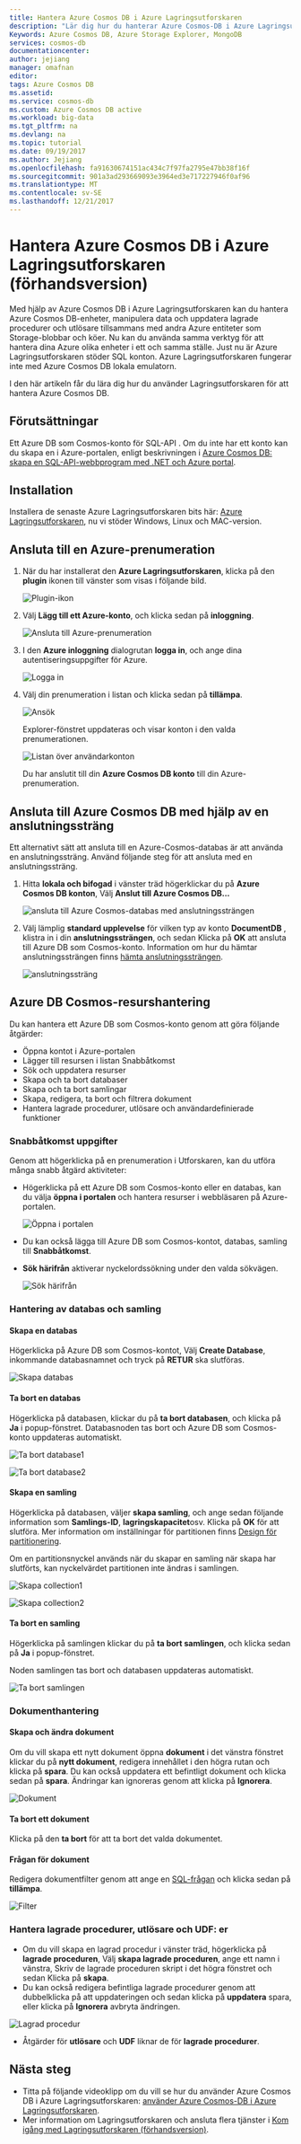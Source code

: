 ```yaml
---
title: Hantera Azure Cosmos DB i Azure Lagringsutforskaren
description: "Lär dig hur du hanterar Azure Cosmos-DB i Azure Lagringsutforskaren."
Keywords: Azure Cosmos DB, Azure Storage Explorer, MongoDB
services: cosmos-db
documentationcenter: 
author: jejiang
manager: omafnan
editor: 
tags: Azure Cosmos DB
ms.assetid: 
ms.service: cosmos-db
ms.custom: Azure Cosmos DB active
ms.workload: big-data
ms.tgt_pltfrm: na
ms.devlang: na
ms.topic: tutorial
ms.date: 09/19/2017
ms.author: Jejiang
ms.openlocfilehash: fa91630674151ac434c7f97fa2795e47bb38f16f
ms.sourcegitcommit: 901a3ad293669093e3964ed3e717227946f0af96
ms.translationtype: MT
ms.contentlocale: sv-SE
ms.lasthandoff: 12/21/2017
---
```

# <a name="manage-azure-cosmos-db-in-azure-storage-explorer-preview"></a>Hantera Azure Cosmos DB i Azure Lagringsutforskaren (förhandsversion)

Med hjälp av Azure Cosmos DB i Azure Lagringsutforskaren kan du hantera Azure Cosmos DB-enheter, manipulera data och uppdatera lagrade procedurer och utlösare tillsammans med andra Azure entiteter som Storage-blobbar och köer. Nu kan du använda samma verktyg för att hantera dina Azure olika enheter i ett och samma ställe. Just nu är Azure Lagringsutforskaren stöder SQL <!--and MongoDB--> konton. Azure Lagringsutforskaren fungerar inte med Azure Cosmos DB lokala emulatorn. 

I den här artikeln får du lära dig hur du använder Lagringsutforskaren för att hantera Azure Cosmos DB.


## <a name="prerequisites"></a>Förutsättningar

Ett Azure DB som Cosmos-konto för SQL-API <!--or MongoDB API-->. Om du inte har ett konto kan du skapa en i Azure-portalen, enligt beskrivningen i [Azure Cosmos DB: skapa en SQL-API-webbprogram med .NET och Azure portal](create-sql-api-dotnet.md).

## <a name="installation"></a>Installation

Installera de senaste Azure Lagringsutforskaren bits här: [Azure Lagringsutforskaren](https://azure.microsoft.com/features/storage-explorer/), nu vi stöder Windows, Linux och MAC-version.

## <a name="connect-to-an-azure-subscription"></a>Ansluta till en Azure-prenumeration

1. När du har installerat den **Azure Lagringsutforskaren**, klicka på den **plugin** ikonen till vänster som visas i följande bild.
       
   ![Plugin-ikon](./media/tutorial-documentdb-and-mongodb-in-storage-explorer/plug-in-icon.png)
 
2. Välj **Lägg till ett Azure-konto**, och klicka sedan på **inloggning**.

   ![Ansluta till Azure-prenumeration](./media/tutorial-documentdb-and-mongodb-in-storage-explorer/connect-to-azure-subscription.png)

2. I den **Azure inloggning** dialogrutan **logga in**, och ange dina autentiseringsuppgifter för Azure.

    ![Logga in](./media/tutorial-documentdb-and-mongodb-in-storage-explorer/sign-in.png)

3. Välj din prenumeration i listan och klicka sedan på **tillämpa**.

    ![Ansök](./media/tutorial-documentdb-and-mongodb-in-storage-explorer/apply-subscription.png)

    Explorer-fönstret uppdateras och visar konton i den valda prenumerationen.

    ![Listan över användarkonton](./media/tutorial-documentdb-and-mongodb-in-storage-explorer/account-list.png)

    Du har anslutit till din **Azure Cosmos DB konto** till din Azure-prenumeration.

## <a name="connect-to-azure-cosmos-db-by-using-a-connection-string"></a>Ansluta till Azure Cosmos DB med hjälp av en anslutningssträng

Ett alternativt sätt att ansluta till en Azure-Cosmos-databas är att använda en anslutningssträng. Använd följande steg för att ansluta med en anslutningssträng.

1. Hitta **lokala och bifogad** i vänster träd högerklickar du på **Azure Cosmos DB konton**, Välj **Anslut till Azure Cosmos DB...**

    ![ansluta till Azure Cosmos-databas med anslutningssträngen](./media/tutorial-documentdb-and-mongodb-in-storage-explorer/connect-to-db-by-connection-string.png)

2. Välj lämplig **standard upplevelse** för vilken typ av konto <!--either--> **DocumentDB** <!--or **MongoDB**-->, klistra in i din **anslutningssträngen**, och sedan Klicka på **OK** att ansluta till Azure DB som Cosmos-konto. Information om hur du hämtar anslutningssträngen finns [hämta anslutningssträngen](https://docs.microsoft.com/azure/cosmos-db/manage-account#get-the--connection-string).

    ![anslutningssträng](./media/tutorial-documentdb-and-mongodb-in-storage-explorer/connection-string.png)

## <a name="azure-cosmos-db-resource-management"></a>Azure DB Cosmos-resurshantering

Du kan hantera ett Azure DB som Cosmos-konto genom att göra följande åtgärder:
* Öppna kontot i Azure-portalen
* Lägger till resursen i listan Snabbåtkomst
* Sök och uppdatera resurser
* Skapa och ta bort databaser
* Skapa och ta bort samlingar
* Skapa, redigera, ta bort och filtrera dokument
* Hantera lagrade procedurer, utlösare och användardefinierade funktioner

### <a name="quick-access-tasks"></a>Snabbåtkomst uppgifter

Genom att högerklicka på en prenumeration i Utforskaren, kan du utföra många snabb åtgärd aktiviteter:

* Högerklicka på ett Azure DB som Cosmos-konto eller en databas, kan du välja **öppna i portalen** och hantera resurser i webbläsaren på Azure-portalen.

     ![Öppna i portalen](./media/tutorial-documentdb-and-mongodb-in-storage-explorer/open-in-portal.png)

* Du kan också lägga till Azure DB som Cosmos-kontot, databas, samling till **Snabbåtkomst**.
* **Sök härifrån** aktiverar nyckelordssökning under den valda sökvägen.

    ![Sök härifrån](./media/tutorial-documentdb-and-mongodb-in-storage-explorer/search-from-here.png) 

### <a name="database-and-collection-management"></a>Hantering av databas och samling
#### <a name="create-a-database"></a>Skapa en databas 
Högerklicka på Azure DB som Cosmos-kontot, Välj **Create Database**, inkommande databasnamnet och tryck på **RETUR** ska slutföras.

![Skapa databas](./media/tutorial-documentdb-and-mongodb-in-storage-explorer/create-database.png) 

#### <a name="delete-a-database"></a>Ta bort en databas
Högerklicka på databasen, klickar du på **ta bort databasen**, och klicka på **Ja** i popup-fönstret. Databasnoden tas bort och Azure DB som Cosmos-konto uppdateras automatiskt.

![Ta bort database1](./media/tutorial-documentdb-and-mongodb-in-storage-explorer/delete-database1.png)  

![Ta bort database2](./media/tutorial-documentdb-and-mongodb-in-storage-explorer/delete-database2.png) 

#### <a name="create-a-collection"></a>Skapa en samling
Högerklicka på databasen, väljer **skapa samling**, och ange sedan följande information som **Samlings-ID**, **lagringskapacitet**osv. Klicka på **OK** för att slutföra. Mer information om inställningar för partitionen finns [Design för partitionering](partition-data.md#designing-for-partitioning).

Om en partitionsnyckel används när du skapar en samling när skapa har slutförts, kan nyckelvärdet partitionen inte ändras i samlingen.

![Skapa collection1](./media/tutorial-documentdb-and-mongodb-in-storage-explorer/create-collection.png)

![Skapa collection2](./media/tutorial-documentdb-and-mongodb-in-storage-explorer/create-collection2.png) 

#### <a name="delete-a-collection"></a>Ta bort en samling
Högerklicka på samlingen klickar du på **ta bort samlingen**, och klicka sedan på **Ja** i popup-fönstret. 

Noden samlingen tas bort och databasen uppdateras automatiskt.  

![Ta bort samlingen](./media/tutorial-documentdb-and-mongodb-in-storage-explorer/delete-collection.png) 

### <a name="document-management"></a>Dokumenthantering

#### <a name="create-and-modify-documents"></a>Skapa och ändra dokument
Om du vill skapa ett nytt dokument öppna **dokument** i det vänstra fönstret klickar du på **nytt dokument**, redigera innehållet i den högra rutan och klicka på **spara**. Du kan också uppdatera ett befintligt dokument och klicka sedan på **spara**. Ändringar kan ignoreras genom att klicka på **Ignorera**.

![Dokument](./media/tutorial-documentdb-and-mongodb-in-storage-explorer/document.png)

#### <a name="delete-a-document"></a>Ta bort ett dokument
Klicka på den **ta bort** för att ta bort det valda dokumentet.
#### <a name="query-for-documents"></a>Frågan för dokument
Redigera dokumentfilter genom att ange en [SQL-frågan](sql-api-sql-query.md) och klicka sedan på **tillämpa**.

![Filter](./media/tutorial-documentdb-and-mongodb-in-storage-explorer/filter.png)

### <a name="manage-stored-procedures-triggers-and-udfs"></a>Hantera lagrade procedurer, utlösare och UDF: er
* Om du vill skapa en lagrad procedur i vänster träd, högerklicka på **lagrade proceduren**, Välj **skapa lagrade proceduren**, ange ett namn i vänstra, Skriv de lagrade proceduren skript i det högra fönstret och sedan Klicka på **skapa**. 
* Du kan också redigera befintliga lagrade procedurer genom att dubbelklicka på att uppdateringen och sedan klicka på **uppdatera** spara, eller klicka på **Ignorera** avbryta ändringen.

![Lagrad procedur](./media/tutorial-documentdb-and-mongodb-in-storage-explorer/stored-procedure.png)

* Åtgärder för **utlösare** och **UDF** liknar de för **lagrade procedurer**.

## <a name="next-steps"></a>Nästa steg

* Titta på följande videoklipp om du vill se hur du använder Azure Cosmos DB i Azure Lagringsutforskaren: [använder Azure Cosmos-DB i Azure Lagringsutforskaren](https://www.youtube.com/watch?v=iNIbg1DLgWo&feature=youtu.be).
* Mer information om Lagringsutforskaren och ansluta flera tjänster i [Kom igång med Lagringsutforskaren (förhandsversion)](https://docs.microsoft.com/azure/vs-azure-tools-storage-manage-with-storage-explorer).

